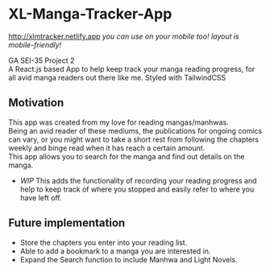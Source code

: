 # XL-Manga-Tracker-App

http://xlmtracker.netlify.app
*you can use on your mobile too! layout is mobile-friendly!*

GA SEI-35 Project 2  
A React.js based App to help keep track your manga reading progress, for all avid manga readers out there like me.
Styled with TailwindCSS

## Motivation
This app was created from my love for reading mangas/manhwas.  
Being an avid reader of these mediums, the publications for ongoing comics can vary, or you might want to take a short rest from following the chapters weekly and binge read when it has reach a certain amount.  
This app allows you to search for the manga and find out details on the manga.

* *WIP* This adds the functionality of recording your reading progress and help to keep track of where you stopped and easily refer to where you have left off.

## Future implementation

- Store the chapters you enter into your reading list.
- Able to add a bookmark to a manga you are interested in.
- Expand the Search function to include Manhwa and Light Novels.
